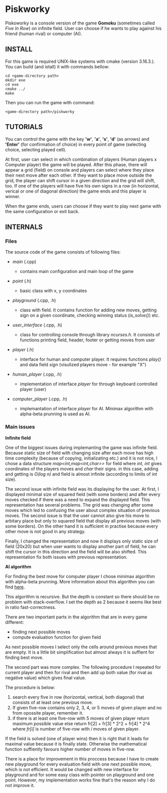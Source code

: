 # Piskworky

Piskoworky is a console version of the game **Gomoku** (sometimes called *Five In Row*) on infinite field. User can choose if he wants to play against his friend (human rival) or computer (AI).

## INSTALL

For this game is required UNIX-like systems with cmake (version 3.16.3.). You can build (and istall) it with commands bellow:
```
cd <game-directory path>
mkdir exe
cd exe
cmake ../
make
```
Then you can run the game with command:
``` 
<game-directory path>/piskworky 
```

## TUTORIALS

You can control the game with the key **'w'**, **'a'**, **'s'**, **'d'** (as arrows) and **'Enter'** (for confirmation of choice) in every point of game (selecting choice, selecting played cell).

At first, user can select in which combination of players (Human players x Computer player) the game will be played. After this phase, there will appear a grid (field) on console and players can select where they place their next move after each other. If they want to place move outside the grid, the player can shift cursor in a given direction and the grid will shift, too. If one of the players will have five his own signs in a row (in horizontal, verical or one of diagonal direction) the game ends and this player is winner.

When the game ends, users can choose if they want to play next game with the same configuration or exit back.


## INTERNALS

### Files

The source code of the game consists of following files:

+ *main* (.cpp)
  + contains main configuration and main loop of the game

+ *point* (.h)
  + basic class with x, y coordinates

+ *playground* (.cpp, .h)
  + class with field. It contains function for adding new moves, getting sign on a given coordinate, checking winning status (*is_solve()*) etc.
  
+ *user_interface* (.cpp, .h)
  + class for controlling console through library *ncurses.h*. It consists of functions printing field, header, footer or getting moves from user

+ *player* (.h)
  + interface for human and computer player. It requires functions *play()* and data field *sign* (visulized players move - for example "X")

+ *human_player* (.cpp, .h)
  + implementation of interface *player* for through keyboard controlled player (user)

+ *computer_player* (.cpp, .h)
  + implemantation of interface *player* for AI. Minimax algorithm with alpha-beta prunning is used as AI.

### Main issues

**Infinite field**

One of the biggest issues during implemanting the game was infinite field. Because static size of field with changing size after each move has high time complexity (because of copying, initializating etc.) and it is not nice, I chose a data structure *map<int,map<int,char>>* for field where *int, int* gives coordinates of the players moves and *char* their signs. in this case, adding and getting is *O(log n)* and field is almost infinite (according to limits of *int* size).

The second issue with infinite field was its displaying for the user. At first, I displayed minimal size of squared field (with some borders) and after every moves checked if there was a need to expand the displayed field. This representation has several problems. The grid was changing after some moves which led to confusing the user about complex situation of previous moves. The second issue is that the user cannot also give his move to arbitary place but only to squared field that display all previous moves (with some borders). On the other hand it is sufficient in practise because every other move is not good in any strategy.

Finally, I changed the representation and now it displays only static size of field (20x20) but when user wants to display another part of field, he can shift  the cursor in this direction and the field will be also shifted. This representation fix both issues with previous representation.

**AI algorithm**

For finding the best move for computer player I chose minimax algorithm with alpha-beta prunning. More information about this algorithm you can find [here](https://en.wikipedia.org/wiki/Alpha%E2%80%93beta_pruning).

This algorithm is recursive. But the depth is constant so there should be no problem with stack-overflow. I set the depth as 2 because it seems like best in ratio fast-correctness.

There are two important parts in the algorithm that are in every game different:

+ finding next possible moves
+ compute evaluation function for given field

As next possible moves I select only the cells around previous moves that are empty. It is a little bit simplification but almost always it is suffient for finding best move.

The second part was more complex. The following procedure I repeated for current player and then for rival and then add up both value (for rival as negative value) which gives final value.

The procedure is below:

1. search every five in row (horizontal, vertical, both diagonal) that consists of at least one previous move.
2. If given five-row contains only 2, 3, 4, or 5 moves of given player and no from opossite player, remember it.
3. if there is at least one five-row with 5 moves of given player return maximum possible value else return fr[2] + fr[3] * 2^2 + fr[4] * 2^4 where *fr[i]* is number of five-row with *i* moves of given player.

If the field is solved (one of player wins) then it is right that it leads for maximal value because it is finally state. Otherwise the mathematical function suffiently favours higher number of moves in five-row.

There is a place for improvement in this proccess because I have to create new playground for every evaluation field with one next possible move, which is not efficient. It would be changed with new interface for playground and for some easy class with pointer on playground and one point. However, my implementation works fine that's the reason why I do not improve it. 